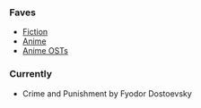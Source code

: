 ### Faves

- [Fiction](fiction.csv)
- [Anime](anime.csv) 
- [Anime OSTs](anime-ost.csv)

### Currently
  
- Crime and Punishment by Fyodor Dostoevsky

